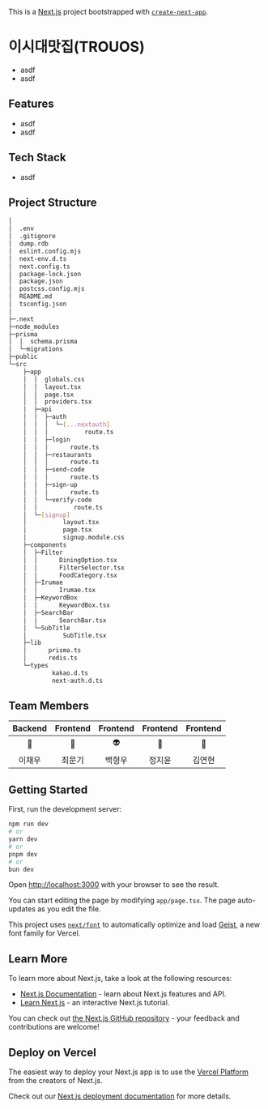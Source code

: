 This is a [Next.js](https://nextjs.org) project bootstrapped with [`create-next-app`](https://nextjs.org/docs/app/api-reference/cli/create-next-app).

# 이시대맛집(TROUOS)
- asdf
- asdf

## Features
- asdf
- asdf
## Tech Stack
- asdf
## Project Structure

```bash
│  
│  .env
│  .gitignore
│  dump.rdb
│  eslint.config.mjs
│  next-env.d.ts
│  next.config.ts
│  package-lock.json
│  package.json
│  postcss.config.mjs
│  README.md
│  tsconfig.json
│  
├─.next
├─node_modules        
├─prisma
│  │  schema.prisma
│  └─migrations
├─public  
└─src
    ├─app
    │  │  globals.css
    │  │  layout.tsx
    │  │  page.tsx
    │  │  providers.tsx
    │  ├─api
    │  │  ├─auth
    │  │  │  └─[...nextauth]
    │  │  │          route.ts       
    │  │  ├─login
    │  │  │      route.ts      
    │  │  ├─restaurants
    │  │  │      route.ts     
    │  │  ├─send-code
    │  │  │      route.ts     
    │  │  ├─sign-up
    │  │  │      route.ts   
    │  │  └─verify-code
    │  │          route.ts    
    │  └─[signup]
    │          layout.tsx
    │          page.tsx
    │          signup.module.css        
    ├─components
    │  ├─Filter
    │  │      DiningOption.tsx
    │  │      FilterSelector.tsx
    │  │      FoodCategory.tsx
    │  ├─Irumae
    │  │      Irumae.tsx   
    │  ├─KeywordBox
    │  │      KeywordBox.tsx
    │  ├─SearchBar
    │  │      SearchBar.tsx
    │  └─SubTitle
    │          SubTitle.tsx       
    ├─lib
    │      prisma.ts
    │      redis.ts
    └─types
            kakao.d.ts
            next-auth.d.ts
```

## Team Members
|Backend|Frontend|Frontend|Frontend|Frontend|
|:---:|:---:|:---:|:---:|:---:|
| 🐰 | 🦙 |👽 |🐧 |🐣 |
|이채우|최문기|백형우|정지윤|김연현|

## Getting Started

First, run the development server:

```bash
npm run dev
# or
yarn dev
# or
pnpm dev
# or
bun dev
```

Open [http://localhost:3000](http://localhost:3000) with your browser to see the result.

You can start editing the page by modifying `app/page.tsx`. The page auto-updates as you edit the file.

This project uses [`next/font`](https://nextjs.org/docs/app/building-your-application/optimizing/fonts) to automatically optimize and load [Geist](https://vercel.com/font), a new font family for Vercel.

## Learn More

To learn more about Next.js, take a look at the following resources:

- [Next.js Documentation](https://nextjs.org/docs) - learn about Next.js features and API.
- [Learn Next.js](https://nextjs.org/learn) - an interactive Next.js tutorial.

You can check out [the Next.js GitHub repository](https://github.com/vercel/next.js) - your feedback and contributions are welcome!

## Deploy on Vercel

The easiest way to deploy your Next.js app is to use the [Vercel Platform](https://vercel.com/new?utm_medium=default-template&filter=next.js&utm_source=create-next-app&utm_campaign=create-next-app-readme) from the creators of Next.js.

Check out our [Next.js deployment documentation](https://nextjs.org/docs/app/building-your-application/deploying) for more details.
